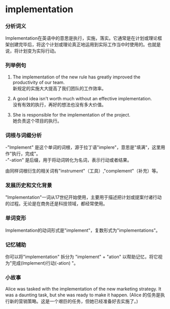 # implementation

### 分析词义

  

Implementation在英语中的意思是执行，实施，落实。它通常是在计划或理论框架创建完毕后，将这个计划或理论真正地运用到实际工作当中时使用的。也就是说，将计划变为实际行动。

  

### 列举例句

  

1.  The implementation of the new rule has greatly improved the productivity of our team.  
    新规定的实施大大提高了我们团队的工作效率。
    
      
    
2.  A good idea isn't worth much without an effective implementation.  
    没有有效的执行，再好的想法也没有多大价值。
    
      
    
3.  She is responsible for the implementation of the project.  
    她负责这个项目的执行。
    
      
    

  

### 词根与词缀分析

  

\-"Implement" 是这个单词的词根，源于拉丁语"implere"，意思是"填满"，这里用作"执行，完成"。  
\-"-ation" 是后缀，用于将动词转化为名词，表示行动或者结果。

  

由同样词根衍生的相关词有"instrument"（工具）,"complement"（补充）等。

  

### 发展历史和文化背景

  

"Implementation"一词从17世纪开始使用，主要用于描述把计划或提案付诸行动的过程。无论是在商务还是科技领域，都经常使用。

  

### 单词变形

  

Implementation的动词形式是"implement"，复数形式为"implementations"。

  

### 记忆辅助

  

你可以将"implementation" 拆分为 "implement" + "ation" 以帮助记忆，将它视为"完成(Implement)行动(-ation) "。

  

### 小故事

  

Alice was tasked with the implementation of the new marketing strategy. It was a daunting task, but she was ready to make it happen. (Alice 的任务是执行新的营销策略。这是一个艰巨的任务，但她已经准备好去实施了。)
